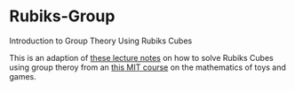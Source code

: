# Rubiks-Group
Introduction to Group Theory Using Rubiks Cubes

This is an adaption of [these lecture notes](https://web.mit.edu/sp.268/www/rubik.pdf) on how to solve Rubiks Cubes using group theroy from an [this MIT course](https://web.mit.edu/sp.268/www/) on the mathematics of toys and games. 